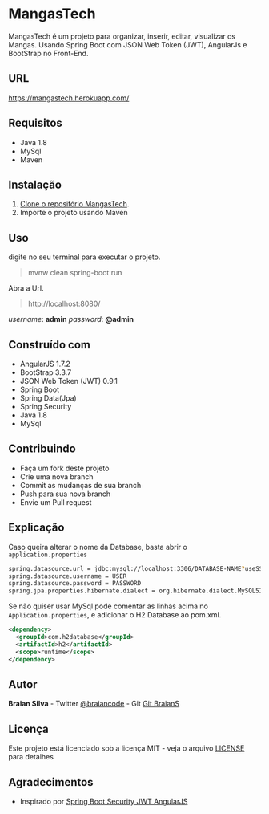 # MangasTech

MangasTech é um projeto para organizar, inserir, editar, visualizar os Mangas. Usando Spring Boot com JSON Web Token (JWT), AngularJs e BootStrap no Front-End.

## URL

https://mangastech.herokuapp.com/

## Requisitos

* Java 1.8
* MySql
* Maven

## Instalação

1. [Clone o repositório MangasTech](https://github.com/BraianS/MangasTech.git).
1. Importe o projeto usando Maven

## Uso

 digite no seu terminal para executar o projeto.
> mvnw clean spring-boot:run

 Abra a Url.
> http://localhost:8080/

*username*: **admin**
*password*: **@admin**

## Construído com

* AngularJS 1.7.2
* BootStrap 3.3.7
* JSON Web Token (JWT) 0.9.1
* Spring Boot
* Spring Data(Jpa)
* Spring Security
* Java 1.8
* MySql

## Contribuindo

* Faça um fork deste projeto
* Crie uma nova branch
* Commit as mudanças de sua branch
* Push para sua nova branch
* Envie um Pull request

## Explicação

Caso queira alterar o nome da Database, basta abrir o `application.properties`

```bash
spring.datasource.url = jdbc:mysql://localhost:3306/DATABASE-NAME?useSSL=false
spring.datasource.username = USER
spring.datasource.password = PASSWORD
spring.jpa.properties.hibernate.dialect = org.hibernate.dialect.MySQL5InnoDBDialect
```

Se não quiser usar MySql pode comentar as linhas acima no `Application.properties`, e adicionar o H2 Database ao pom.xml.

```xml
<dependency>
  <groupId>com.h2database</groupId>
  <artifactId>h2</artifactId>
  <scope>runtime</scope>
</dependency>
```

## Autor

**Braian Silva** - Twitter [@braiancode](https://twitter.com/braiancode) - Git [Git BraianS](https://github.com/BraianS)

## Licença

Este projeto está licenciado sob a licença MIT - veja o arquivo [LICENSE](https://github.com/BraianS/MangasTech/blob/master/LICENSE) para detalhes

## Agradecimentos

* Inspirado por [Spring Boot Security JWT AngularJS](https://github.com/hendisantika/jwt-spring-boot-security-angular)